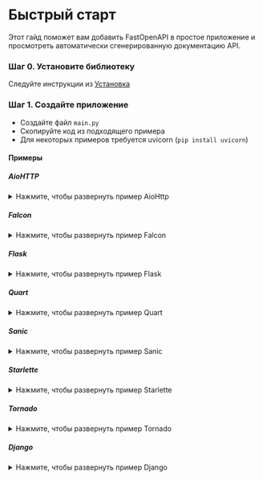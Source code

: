 # Быстрый старт

Этот гайд поможет вам добавить FastOpenAPI в простое приложение и просмотреть автоматически сгенерированную документацию API.

### Шаг 0. Установите библиотеку  
Следуйте инструкции из [Установка](installation.md)

### Шаг 1. Создайте приложение

- Создайте файл `main.py`
- Скопируйте код из подходящего примера
- Для некоторых примеров требуется uvicorn (`pip install uvicorn`)

#### Примеры

##### AioHTTP
<details>
<summary>Нажмите, чтобы развернуть пример AioHttp</summary>

```python
from aiohttp import web
from pydantic import BaseModel

from fastopenapi.routers import AioHttpRouter

app = web.Application()
router = AioHttpRouter(app=app)


class HelloResponse(BaseModel):
    message: str


@router.get("/hello", tags=["Hello"], status_code=200, response_model=HelloResponse)
async def hello(name: str):
    """Say hello from aiohttp"""
    return HelloResponse(message=f"Hello, {name}! It's aiohttp!")


if __name__ == "__main__":
    web.run_app(app, host="127.0.0.1", port=8000)
```
</details>

##### Falcon
<details>
<summary>Нажмите, чтобы развернуть пример Falcon</summary>

```python
import falcon.asgi
import uvicorn
from pydantic import BaseModel

from fastopenapi.routers import FalconRouter

app = falcon.asgi.App()
router = FalconRouter(app=app)


class HelloResponse(BaseModel):
    message: str


@router.get("/hello", tags=["Hello"], status_code=200, response_model=HelloResponse)
async def hello(name: str):
    """Say hello from Falcon"""
    return HelloResponse(message=f"Hello, {name}! It's Falcon!")


if __name__ == "__main__":
    uvicorn.run(app, host="127.0.0.1", port=8000)
```
</details>

##### Flask
<details>
<summary>Нажмите, чтобы развернуть пример Flask</summary>

```python
from flask import Flask
from pydantic import BaseModel

from fastopenapi.routers import FlaskRouter

app = Flask(__name__)
router = FlaskRouter(app=app)


class HelloResponse(BaseModel):
    message: str


@router.get("/hello", tags=["Hello"], status_code=200, response_model=HelloResponse)
def hello(name: str):
    """Say hello from Flask"""
    return HelloResponse(message=f"Hello, {name}! It's Flask!")


if __name__ == "__main__":
    app.run(port=8000)
```
</details>

##### Quart
<details>
<summary>Нажмите, чтобы развернуть пример Quart</summary>

```python
from pydantic import BaseModel
from quart import Quart

from fastopenapi.routers import QuartRouter

app = Quart(__name__)
router = QuartRouter(app=app)


class HelloResponse(BaseModel):
    message: str


@router.get("/hello", tags=["Hello"], status_code=200, response_model=HelloResponse)
async def hello(name: str):
    """Say hello from Quart"""
    return HelloResponse(message=f"Hello, {name}! It's Quart!")


if __name__ == "__main__":
    app.run(port=8000)
```
</details>

##### Sanic
<details>
<summary>Нажмите, чтобы развернуть пример Sanic</summary>

```python
from pydantic import BaseModel
from sanic import Sanic

from fastopenapi.routers import SanicRouter

app = Sanic("MySanicApp")
router = SanicRouter(app=app)


class HelloResponse(BaseModel):
    message: str


@router.get("/hello", tags=["Hello"], status_code=200, response_model=HelloResponse)
async def hello(name: str):
    """Say hello from Sanic"""
    return HelloResponse(message=f"Hello, {name}! It's Sanic!")


if __name__ == "__main__":
    app.run(host="0.0.0.0", port=8000)
```
</details>

##### Starlette
<details>
<summary>Нажмите, чтобы развернуть пример Starlette</summary>

```python
import uvicorn
from pydantic import BaseModel
from starlette.applications import Starlette

from fastopenapi.routers import StarletteRouter

app = Starlette()
router = StarletteRouter(app=app)


class HelloResponse(BaseModel):
    message: str


@router.get("/hello", tags=["Hello"], status_code=200, response_model=HelloResponse)
async def hello(name: str):
    """Say hello from Starlette"""
    return HelloResponse(message=f"Hello, {name}! It's Starlette!")


if __name__ == "__main__":
    uvicorn.run(app, host="127.0.0.1", port=8000)
```
</details>

##### Tornado
<details>
<summary>Нажмите, чтобы развернуть пример Tornado</summary>

```python
import asyncio
from pydantic import BaseModel
from tornado.web import Application
from fastopenapi.routers.tornado import TornadoRouter

app = Application()
router = TornadoRouter(app=app)

class HelloResponse(BaseModel):
    message: str

@router.get("/hello", tags=["Hello"], status_code=200, response_model=HelloResponse)
def hello(name: str):
    """Say hello from Tornado"""
    return HelloResponse(message=f"Hello, {name}! It's Tornado!")

async def main():
    app.listen(8000)
    await asyncio.Event().wait()

if __name__ == "__main__":
    asyncio.run(main())
```
</details>

##### Django
<details>
<summary>Нажмите, чтобы развернуть пример Django</summary>
```python
from django.conf import settings
from django.core.management import call_command
from django.core.wsgi import get_wsgi_application
from django.urls import path
from pydantic import BaseModel

from fastopenapi.routers import DjangoRouter

settings.configure(DEBUG=True, SECRET_KEY="__CHANGEME__", ROOT_URLCONF=__name__)
application = get_wsgi_application()

router = DjangoRouter(app=True)


class HelloResponse(BaseModel):
    message: str


@router.get("/hello", tags=["Hello"], status_code=200, response_model=HelloResponse)
def hello(name: str):
    """Say hello from django"""
    return HelloResponse(message=f"Hello, {name}! It's Django!")


urlpatterns = [path("", router.urls)]

if __name__ == "__main__":
    call_command("runserver")
```
</details>

### Шаг 2. Запустите сервер

```bash
python main.py
```

После запуска документация будет доступна по следующим адресам:

#### Swagger UI
```
http://127.0.0.1:8000/docs
```
Интерактивная документация API на базе <a href="https://github.com/swagger-api/swagger-ui" class="external-link" target="_blank">Swagger UI</a>:

![Swagger UI](../img/HelloSwagger.jpg)

#### ReDoc
```
http://127.0.0.1:8000/redoc
```
Альтернативная документация от <a href="https://github.com/Rebilly/ReDoc" class="external-link" target="_blank">ReDoc</a>:

![ReDoc](../img/HelloRedoc.jpg)

---

#### Документация

После запуска сервера автоматически доступны следующие эндпоинты:

- Swagger UI: http://localhost:8000/docs
- ReDoc: http://localhost:8000/redoc
- OpenAPI JSON: http://localhost:8000/openapi.json
